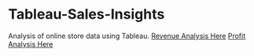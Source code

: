 # Tableau-Sales-Insights

Analysis of online store data using Tableau. [Revenue Analysis Here](https://prod-useast-a.online.tableau.com/t/abelardoriojasportfolio/views/SalesInsights/RevenueAnalysis?:showAppBanner=false&:display_count=n&:showVizHome=n&:origin=viz_share_link) [Profit Analysis Here](https://prod-useast-a.online.tableau.com/t/abelardoriojasportfolio/views/SalesInsights/ProfitAnalysis?:showAppBanner=false&:display_count=n&:showVizHome=n&:origin=viz_share_link)
